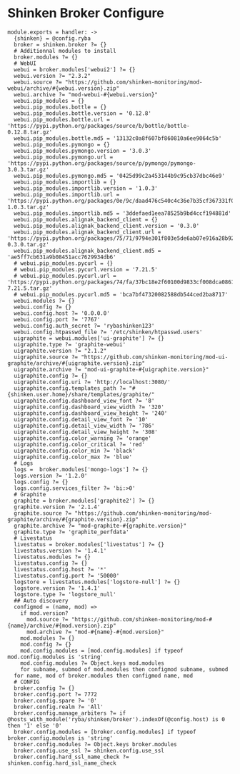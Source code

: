 
# Shinken Broker Configure

    module.exports = handler: ->
      {shinken} = @config.ryba
      broker = shinken.broker ?= {}
      # Additionnal modules to install
      broker.modules ?= {}
      # WebUI
      webui = broker.modules['webui2'] ?= {}
      webui.version ?= "2.3.2"
      webui.source ?= "https://github.com/shinken-monitoring/mod-webui/archive/#{webui.version}.zip"
      webui.archive ?= "mod-webui-#{webui.version}"
      webui.pip_modules = {}
      webui.pip_modules.bottle = {}
      webui.pip_modules.bottle.version = '0.12.8'
      webui.pip_modules.bottle.url = 'https://pypi.python.org/packages/source/b/bottle/bottle-0.12.8.tar.gz'
      webui.pip_modules.bottle.md5 = '13132c0a8f607bf860810a6ee9064c5b'
      webui.pip_modules.pymongo = {}
      webui.pip_modules.pymongo.version = '3.0.3'
      webui.pip_modules.pymongo.url = 'https://pypi.python.org/packages/source/p/pymongo/pymongo-3.0.3.tar.gz'
      webui.pip_modules.pymongo.md5 = '0425d99c2a453144b9c95cb37dbc46e9'
      webui.pip_modules.importlib = {}
      webui.pip_modules.importlib.version = '1.0.3'
      webui.pip_modules.importlib.url = 'https://pypi.python.org/packages/0e/9c/daad476c540c4c36e7b35cf367331f0acf10d09d112cc5083c3e16a77347/importlib-1.0.3.tar.gz'
      webui.pip_modules.importlib.md5 = '3ddefaed1eea78525b9bd4ccf194881d'
      webui.pip_modules.alignak_backend_client = {}
      webui.pip_modules.alignak_backend_client.version = '0.3.0'
      webui.pip_modules.alignak_backend_client.url = 'https://pypi.python.org/packages/75/71/9794e301f803e5de6ab07e916a28b9218d2e1f6b46d4e8c1078f29b72d7b/alignak_backend_client-0.3.0.tar.gz'
      webui.pip_modules.alignak_backend_client.md5 = 'ae5ff7cb631a9b08451acc7629934db6'
      # webui.pip_modules.pycurl = {}
      # webui.pip_modules.pycurl.version = '7.21.5'
      # webui.pip_modules.pycurl.url = 'https://pypi.python.org/packages/74/fa/37bc18e2f60100d9833cf008dca0861f6815cd1743c3b31a419bc6576ee3/pycurl-7.21.5.tar.gz'
      # webui.pip_modules.pycurl.md5 = 'bca7bf47320082588db544ced2ba8717'
      webui.modules ?= {}
      webui.config ?= {}
      webui.config.host ?= '0.0.0.0'
      webui.config.port ?= '7767'
      webui.config.auth_secret ?= 'rybashinken123'
      webui.config.htpasswd_file ?= '/etc/shinken/htpasswd.users'
      uigraphite = webui.modules['ui-graphite'] ?= {}
      uigraphite.type ?= 'graphite-webui'
      uigraphite.version ?= "2.1.2"
      uigraphite.source ?= "https://github.com/shinken-monitoring/mod-ui-graphite/archive/#{uigraphite.version}.zip"
      uigraphite.archive ?= "mod-ui-graphite-#{uigraphite.version}"
      uigraphite.config ?= {}
      uigraphite.config.uri ?= 'http://localhost:3080/'
      uigraphite.config.templates_path ?= "#{shinken.user.home}/share/templates/graphite/"
      uigraphite.config.dashboard_view_font ?= '8'
      uigraphite.config.dashboard_view_width ?= '320'
      uigraphite.config.dashboard_view_height ?= '240'
      uigraphite.config.detail_view_font ?= '10'
      uigraphite.config.detail_view_width ?= '786'
      uigraphite.config.detail_view_height ?= '308'
      uigraphite.config.color_warning ?= 'orange'
      uigraphite.config.color_critical ?= 'red'
      uigraphite.config.color_min ?= 'black'
      uigraphite.config.color_max ?= 'blue'
      # Logs
      logs =  broker.modules['mongo-logs'] ?= {}
      logs.version ?= '1.2.0'
      logs.config ?= {}
      logs.config.services_filter ?= 'bi:>0'
      # Graphite
      graphite = broker.modules['graphite2'] ?= {}
      graphite.version ?= '2.1.4'
      graphite.source ?= "https://github.com/shinken-monitoring/mod-graphite/archive/#{graphite.version}.zip"
      graphite.archive ?= "mod-graphite-#{graphite.version}"
      graphite.type ?= 'graphite_perfdata'
      # Livestatus
      livestatus = broker.modules['livestatus'] ?= {}
      livestatus.version ?= '1.4.1'
      livestatus.modules ?= {}
      livestatus.config ?= {}
      livestatus.config.host ?= '*'
      livestatus.config.port ?= '50000'
      logstore = livestatus.modules['logstore-null'] ?= {}
      logstore.version ?= '1.4.1'
      logstore.type ?= 'logstore_null'
      ## Auto discovery
      configmod = (name, mod) =>
        if mod.version?
          mod.source ?= "https://github.com/shinken-monitoring/mod-#{name}/archive/#{mod.version}.zip"
          mod.archive ?= "mod-#{name}-#{mod.version}"
        mod.modules ?= {}
        mod.config ?= {}
        mod.config.modules = [mod.config.modules] if typeof mod.config.modules is 'string'
        mod.config.modules ?= Object.keys mod.modules
        for subname, submod of mod.modules then configmod subname, submod
      for name, mod of broker.modules then configmod name, mod
      # CONFIG
      broker.config ?= {}
      broker.config.port ?= 7772
      broker.config.spare ?= '0'
      broker.config.realm ?= 'All'
      broker.config.manage_arbiters ?= if @hosts_with_module('ryba/shinken/broker').indexOf(@config.host) is 0 then '1' else '0'
      broker.config.modules = [broker.config.modules] if typeof broker.config.modules is 'string'
      broker.config.modules ?= Object.keys broker.modules
      broker.config.use_ssl ?= shinken.config.use_ssl
      broker.config.hard_ssl_name_check ?= shinken.config.hard_ssl_name_check
